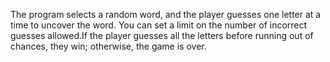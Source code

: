 The program selects a random word, and the player guesses one letter at a time to uncover the word. 
You can set a limit on the number of incorrect guesses allowed.If the player guesses all the letters before running out of chances,
they win; otherwise, the game is over.
